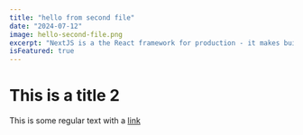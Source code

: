```yaml
---
title: "hello from second file"
date: "2024-07-12"
image: hello-second-file.png
excerpt: "NextJS is a the React framework for production - it makes building fullstack React apps and sites a breeze and ships with built-in SSR."
isFeatured: true
---
```


# This is a title 2

This is some regular text with a [link](https://google.com)
